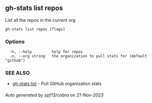 ## gh-stats list repos

List all the repos in the current org

```
gh-stats list repos [flags]
```

### Options

```
  -h, --help         help for repos
  -o, --org string   the organization to pull stats for (default "github")
```

### SEE ALSO

* [gh-stats list](gh-stats_list.md)	 - Pull GitHub organization stats

###### Auto generated by spf13/cobra on 21-Nov-2023
